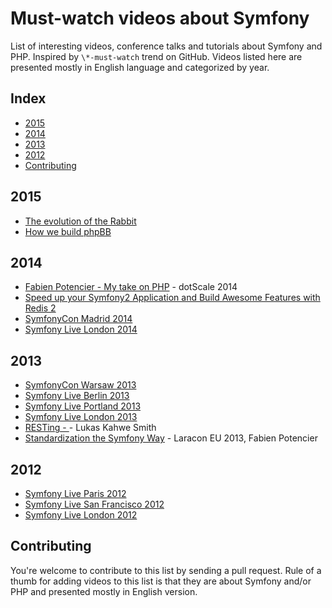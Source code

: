 # Must-watch videos about Symfony

List of interesting videos, conference talks and tutorials about Symfony and PHP. Inspired by `\*-must-watch` trend on GitHub.
Videos listed here are presented mostly in English language and categorized by year.

## Index

* [2015](#2015)
* [2014](#2014)
* [2013](#2013)
* [2012](#2012)
* [Contributing](#contributing)

## 2015

* [The evolution of the Rabbit](https://www.youtube.com/watch?v=iCg6t5iedEw)
* [How we build phpBB](https://www.youtube.com/watch?v=i-542m-Ep5I)

## 2014

* [Fabien Potencier - My take on PHP](https://www.youtube.com/watch?v=gpNbmEnRLBU) - dotScale 2014
* [Speed up your Symfony2 Application and Build Awesome Features with Redis 2](https://www.youtube.com/watch?v=2JcLJtomjuI)
* [SymfonyCon Madrid 2014](https://www.youtube.com/playlist?list=PLo7mBDsRHu12vntE-QqDFH95ELFVS7Fqn)
* [Symfony Live London 2014](https://www.youtube.com/playlist?list=PLo7mBDsRHu123EqX-kXnE2tLYXtdbVuzf)

## 2013

* [SymfonyCon Warsaw 2013](https://www.youtube.com/playlist?list=PLo7mBDsRHu12SbjRS_botIIdJ51zU0FxP)
* [Symfony Live Berlin 2013](https://www.youtube.com/playlist?list=PLo7mBDsRHu10DMRsERCl6i-YUzkYqI-se)
* [Symfony Live Portland 2013](https://www.youtube.com/playlist?list=PLo7mBDsRHu12dJVHaL2Eu5qDUuoe6xq_5)
* [Symfony Live London 2013](https://www.youtube.com/playlist?list=PLo7mBDsRHu11HSkEucxDIAxeBZUJp10Jn)
* [RESTing - ](https://www.youtube.com/watch?v=Kkby5fG89K0) - Lukas Kahwe Smith
* [Standardization the Symfony Way](https://www.youtube.com/watch?v=0erGiEm07b8) - Laracon EU 2013, Fabien Potencier

## 2012

* [Symfony Live Paris 2012](https://www.youtube.com/playlist?list=PLo7mBDsRHu13hC55MDNr4tFV4qPDxFNkZ)
* [Symfony Live San Francisco 2012](https://www.youtube.com/playlist?list=PLo7mBDsRHu11ChvScWUE7MN1Qo5QVHQEz)
* [Symfony Live London 2012](https://www.youtube.com/playlist?list=PLo7mBDsRHu11jFjrn_U-Wxiam4roogFug)

## Contributing

You're welcome to contribute to this list by sending a pull request. Rule of a thumb for adding videos to this list is that
they are about Symfony and/or PHP and presented mostly in English version.
